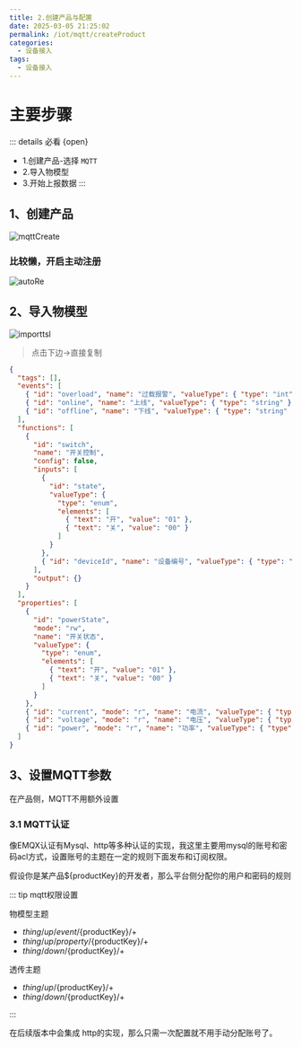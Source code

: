 ```yaml
---
title: 2.创建产品与配置
date: 2025-03-05 21:25:02
permalink: /iot/mqtt/createProduct
categories:
  - 设备接入
tags:
  - 设备接入
---
```


# 主要步骤

::: details 必看 {open}

- 1.创建产品-选择 `MQTT`
- 2.导入物模型
- 3.开始上报数据
  :::

## 1、创建产品

![mqttCreate](/02/mqtt/mqttCreate.png "mqttCreate")

### 比较懒，开启主动注册

![autoRe](/02/mqtt/autoRe.png "autoRe")

## 2、导入物模型

![importtsl](/02/mqtt/importtsl.png "importtsl")

> 点击下边->直接复制

```json
{
  "tags": [],
  "events": [
    { "id": "overload", "name": "过载报警", "valueType": { "type": "int", "unit": "W" } },
    { "id": "online", "name": "上线", "valueType": { "type": "string" } },
    { "id": "offline", "name": "下线", "valueType": { "type": "string" } }
  ],
  "functions": [
    {
      "id": "switch",
      "name": "开关控制",
      "config": false,
      "inputs": [
        {
          "id": "state",
          "valueType": {
            "type": "enum",
            "elements": [
              { "text": "开", "value": "01" },
              { "text": "关", "value": "00" }
            ]
          }
        },
        { "id": "deviceId", "name": "设备编号", "valueType": { "type": "string", "expands": { "maxLength": "50" } } }
      ],
      "output": {}
    }
  ],
  "properties": [
    {
      "id": "powerState",
      "mode": "rw",
      "name": "开关状态",
      "valueType": {
        "type": "enum",
        "elements": [
          { "text": "开", "value": "01" },
          { "text": "关", "value": "00" }
        ]
      }
    },
    { "id": "current", "mode": "r", "name": "电流", "valueType": { "type": "float", "unit": "A" } },
    { "id": "voltage", "mode": "r", "name": "电压", "valueType": { "type": "float", "unit": "V" } },
    { "id": "power", "mode": "r", "name": "功率", "valueType": { "type": "int", "unit": "W" } }
  ]
}
```

## 3、设置MQTT参数

在产品侧，MQTT不用额外设置

### 3.1 MQTT认证

像EMQX认证有Mysql、http等多种认证的实现，我这里主要用mysql的账号和密码acl方式，设置账号的主题在一定的规则下面发布和订阅权限。

假设你是某产品${productKey}的开发者，那么平台侧分配你的用户和密码的规则

::: tip mqtt权限设置

物模型主题

- $thing/up/event/${productKey}/+
- $thing/up/property/${productKey}/+
- $thing/down/${productKey}/+

透传主题

- $thing/up/${productKey}/+
- $thing/down/${productKey}/+

:::

在后续版本中会集成 http的实现，那么只需一次配置就不用手动分配账号了。
